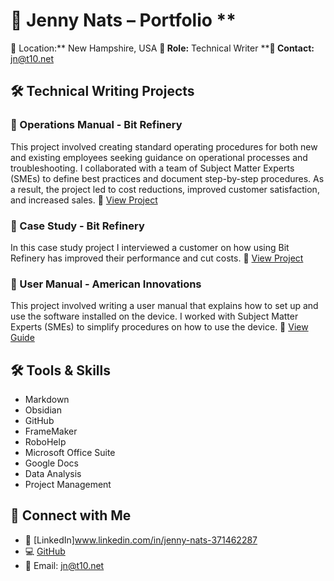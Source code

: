 # 🌟 Jenny Nats – Portfolio **
📍 Location:** New Hampshire, USA **💼 Role:** Technical Writer ****📧 Contact:** jn@t10.net

## 🛠 Technical Writing Projects

### 📘 Operations Manual - Bit Refinery
This project involved creating standard operating procedures for both new and existing employees seeking guidance on operational processes and troubleshooting. I collaborated with a team of Subject Matter Experts (SMEs) to define best practices and document step-by-step procedures. As a result, the project led to cost reductions, improved customer satisfaction, and increased sales.
📂 [View Project](https://github.com/Jlynn-surfs/samples/blob/c84f725239300f23dddd5ecc003f6be22b7dce18/Bitrefinery%20Operations%20Manual%20Sample.pdf)
### 📘 Case Study - Bit Refinery
In this case study project I interviewed a customer on how using Bit Refinery has improved their performance and cut costs.
📂 [View Project](https://github.com/Jlynn-surfs/samples/blob/c84f725239300f23dddd5ecc003f6be22b7dce18/Bit%20Refinery%20Case%20study.pdf)
### 📖 User Manual - American Innovations
This project involved writing a user manual that explains how to set up and use the software installed on the device. I worked with Subject Matter Experts (SMEs) to simplify procedures on how to use the device.
📂 [View Guide](https://github.com/Jlynn-surfs/samples/blob/89a91480bb62f44b6bdf0c7c3cecd93210d9415e/AllegroMX_UserGuide.pdf)
## 🛠 Tools & Skills
- Markdown
- Obsidian
- GitHub
- FrameMaker
- RoboHelp
- Microsoft Office Suite
- Google Docs
- Data Analysis
- Project Management
## 🤝 Connect with Me
- 💼 [LinkedIn]www.linkedin.com/in/jenny-nats-371462287
- 💻 [GitHub](https://github.com/Jlynn-surfs) 
- 📧 Email: jn@t10.net